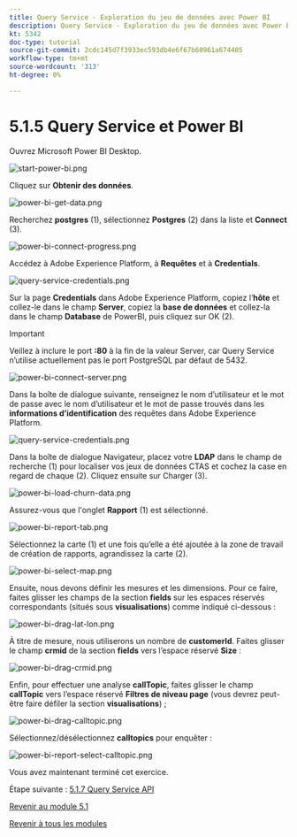 ```yaml
---
title: Query Service - Exploration du jeu de données avec Power BI
description: Query Service - Exploration du jeu de données avec Power BI
kt: 5342
doc-type: tutorial
source-git-commit: 2cdc145d7f3933ec593db4e6f67b60961a674405
workflow-type: tm+mt
source-wordcount: '313'
ht-degree: 0%

---
```


# 5.1.5 Query Service et Power BI

Ouvrez Microsoft Power BI Desktop.

![start-power-bi.png](./images/start-power-bi.png)

Cliquez sur **Obtenir des données**.

![power-bi-get-data.png](./images/power-bi-get-data.png)

Recherchez **postgres** (1), sélectionnez **Postgres** (2) dans la liste et **Connect** (3).

![power-bi-connect-progress.png](./images/power-bi-connect-progress.png)

Accédez à Adobe Experience Platform, à **Requêtes** et à **Credentials**.

![query-service-credentials.png](./images/query-service-credentials.png)

Sur la page **Credentials** dans Adobe Experience Platform, copiez l’**hôte** et collez-le dans le champ **Server**, copiez la **base de données** et collez-la dans le champ **Database** de PowerBI, puis cliquez sur OK (2).

>[!IMPORTANT]
>
>Veillez à inclure le port **:80** à la fin de la valeur Server, car Query Service n’utilise actuellement pas le port PostgreSQL par défaut de 5432.

![power-bi-connect-server.png](./images/power-bi-connect-server.png)

Dans la boîte de dialogue suivante, renseignez le nom d’utilisateur et le mot de passe avec le nom d’utilisateur et le mot de passe trouvés dans les **informations d’identification** des requêtes dans Adobe Experience Platform.

![query-service-credentials.png](./images/query-service-credentials.png)

Dans la boîte de dialogue Navigateur, placez votre **LDAP** dans le champ de recherche (1) pour localiser vos jeux de données CTAS et cochez la case en regard de chaque (2). Cliquez ensuite sur Charger (3).

![power-bi-load-churn-data.png](./images/power-bi-load-churn-data.png)

Assurez-vous que l&#39;onglet **Rapport** (1) est sélectionné.

![power-bi-report-tab.png](./images/power-bi-report-tab.png)

Sélectionnez la carte (1) et une fois qu’elle a été ajoutée à la zone de travail de création de rapports, agrandissez la carte (2).

![power-bi-select-map.png](./images/power-bi-select-map.png)

Ensuite, nous devons définir les mesures et les dimensions. Pour ce faire, faites glisser les champs de la section **fields** sur les espaces réservés correspondants (situés sous **visualisations**) comme indiqué ci-dessous :

![power-bi-drag-lat-lon.png](./images/power-bi-drag-lat-lon.png)

À titre de mesure, nous utiliserons un nombre de **customerId**. Faites glisser le champ **crmid** de la section **fields** vers l’espace réservé **Size** :

![power-bi-drag-crmid.png](./images/power-bi-drag-crmid.png)

Enfin, pour effectuer une analyse **callTopic**, faites glisser le champ **callTopic** vers l’espace réservé **Filtres de niveau page** (vous devrez peut-être faire défiler la section **visualisations**) ;

![power-bi-drag-calltopic.png](./images/power-bi-drag-calltopic.png)

Sélectionnez/désélectionnez **calltopics** pour enquêter :

![power-bi-report-select-calltopic.png](./images/power-bi-report-select-calltopic.png)

Vous avez maintenant terminé cet exercice.

Étape suivante : [5.1.7 Query Service API](./ex7.md)

[Revenir au module 5.1](./query-service.md)

[Revenir à tous les modules](../../../overview.md)
